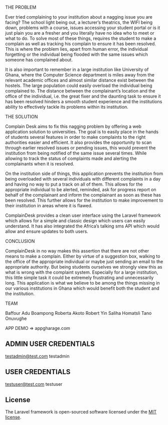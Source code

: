 THE PROBLEM

Ever tried complaining to your institution about a nagging issue you are facing? The school light being out, a lecturer’s theatrics, the WIFI being down, problems with a course, issues accessing your student portal or is it just plain you are a fresher and you literally have no idea who to meet or what to do. To solve most of these things, requires the student to make a complain as well as tracking his complain to ensure it has been resolved. This is where the problem lies, apart from human error, the individual forgetting or the individual being flooded with the same issues which someone has complained about. 

It is also important to remember in a large institution like University of Ghana, where the Computer Science department is miles away from the relevant academic offices and almost similar distance exist between the hostels. The large population could easily overload the individual being complained to. The distance between the complainant’s location and the office of the individual, i.e. the great fixer and the daunting task to ensure it has been resolved hinders a smooth student experience and the institutions ability to effectively tackle its problems within its institution. 



THE SOLUTION

Complain Desk aims to fix this nagging problem by offering a web application solution to universities. The goal is to easily place in the hands of students several features in order to make complaints to the right authorities easier and efficient. It also provides the opportunity to scan through earlier resolved issues or pending issues, this would prevent the institution from being notified of the same issue several times. While allowing to track the status of complaints made and alerting the complainants when it is resolved.

On the institution side of things, this application prevents the institution from being overloaded with several individuals with different complaints in a day and having no way to put a track on all of them. This allows for the appropriate individual to be alerted, reminded, ask for progress report on behalf of the complainant and inform the complainant as soon as these has been resolved.  This further allows for the institution to make improvement to their institution in areas where it is flawed.

ComplainDesk provides a clean user interface using the Laravel framework which allows for a simple and classic design which users can easily understand. It has also integrated the Africa’s talking sms API which would allow and ensure updates to both users.



CONCLUSION

ComplainDesk in no way makes this assertion that there are not other means to make a complain. Either by virtue of a suggestion box, walking to the office of the appropriate individual or maybe just sending an email to the appropriate authority. But being students ourselves we strongly view this as what is wrong with the complaint system. Especially for a large institution, this little simple task it could be extremely frustrating and unnecessarily long. This application is what we believe to be among the things missing in our various institutions in Ghana which would benefit both the student and the institution.



TEAM

Baffour Adu Boampong 
Roberta Akoto
Robert Yin
Saliha Homatsli
Tano Onuvughe

APP DEMO => appgharage.com

ADMIN USER CREDENTIALS
------------------------
testadmin@test.com
testadmin

USER CREDENTIALS
----------------------
testuser@test.com
testuser
## License

The Laravel framework is open-sourced software licensed under the [MIT license](https://opensource.org/licenses/MIT).
